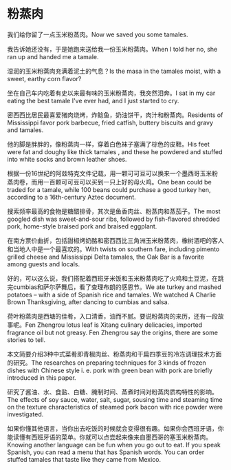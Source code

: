 # 粉蒸肉

<p><span class="chinese">我们给你留了一点玉米粉蒸肉。</span><span class="english">Now we saved you some tamales.</span></p>

<p><span class="chinese">我告诉她还没有，于是她跑来送给我一份玉米粉蒸肉。</span><span class="english">When I told her no, she ran up and handed me a tamale.</span></p>

<p><span class="chinese">湿润的玉米粉蒸肉充满着泥土的气息？</span><span class="english">Is the masa in the tamales moist, with a sweet, earthy corn flavor?</span></p>

<p><span class="chinese">坐在自己车内吃着有史以来最有味的玉米粉蒸肉，我突然泪奔。</span><span class="english">I sat in my car eating the best tamale I've ever had, and I just started to cry.</span></p>

<p><span class="chinese">密西西比居民最喜爱猪肉烧烤，炸鲶鱼，奶油饼干，肉汁和粉蒸肉。</span><span class="english">Residents of Mississippi favor pork barbecue, fried catfish, buttery biscuits and gravy and tamales.</span></p>

<p><span class="chinese">他的脚是胖胖的，像粉蒸肉一样，穿着白色袜子塞满了棕色的皮鞋。</span><span class="english">His feet were fat and doughy like thick tamales , and these he powdered and stuffed into white socks and brown leather shoes.</span></p>

<p><span class="chinese">根据一份16世纪的阿兹特克文件记载，用一颗可可豆可以换来一个墨西哥玉米粉蒸肉卷，而用一百颗可可豆可以买到一只上好的母火鸡。</span><span class="english">One bean could be traded for a tamale, while 100 beans could purchase a good turkey hen, according to a 16th-century Aztec document.</span></p>

<p><span class="chinese">搜索频率最高的食物是糖醋排骨，其次是鱼香肉丝、粉蒸肉和蒸茄子。</span><span class="english">The most googled dish was sweet-and-sour ribs, followed by fish-flavored shredded pork, home-style braised pork and braised eggplant.</span></p>

<p><span class="chinese">在南方票价曲折，包括甜椒烤奶酪和密西西比三角洲玉米粉蒸肉，橡树酒吧的客人和当地人中是一个最喜欢的。</span><span class="english">With twists on southern fare, including pimento grilled cheese and Mississippi Delta tamales, the Oak Bar is a favorite among guests and locals.</span></p>

<p><span class="chinese">好的，可以这么说，我们搭配着西班牙米饭和玉米粉蒸肉吃了火鸡和土豆泥，在跳完cumbias和萨尔萨舞后，看了查理布朗的感恩节。</span><span class="english">We ate turkey and mashed potatoes – with a side of Spanish rice and tamales. We watched A Charlie Brown Thanksgiving, after dancing to cumbias and salsa.</span></p>

<p><span class="chinese">荷叶粉蒸肉是西塘的佳肴，入口清香，油而不腻。要说粉蒸肉的来历，还有一段故事呢。</span><span class="english">Fen Zhengrou lotus leaf is Xitang culinary delicacies, imported fragrance oil but not greasy. Fen Zhengrou say the origins, there are some stories to tell.</span></p>

<p><span class="chinese">本文简要介绍3种中式菜肴即青椒肉丝、粉蒸肉和干扁四季豆的冷冻调理技术方面的研究。</span><span class="english">The researches on preparing techniques for 3 kinds of frozen dishes with Chinese style i. e. pork with green bean with pork are briefly introduced in this paper.</span></p>

<p><span class="chinese">研究了酱油、水、食盐、白糖、腌制时间、蒸煮时间对粉蒸肉质构特性的影响。</span><span class="english">The effects of soy sauce, water, salt, sugar, sousing time and steaming time on the texture characteristics of steamed pork bacon with rice powder were investigated.</span></p>

<p><span class="chinese">如果你懂其他语言，当你出去吃饭的时候就会变得很有趣。如果你会西班牙语，你能读懂有西班牙语的菜单。你就可以点尝起来像来自墨西哥的塞玉米粉蒸肉。</span><span class="english">Knowing another language can be fun when you go out to eat. If you speak Spanish, you can read a menu that has Spanish words. You can order stuffed tamales that taste like they came from Mexico.</span></p>


